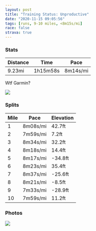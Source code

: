 ```yaml
---
layout: post
title: "Training Status: Unproductive"
date: "2020-11-15 09:05:56"
tags: [runs, 9-10 miles, <8m15s/mi]
race: false
strava: true
---
```


### Stats

| Distance | Time | Pace |
|----------|------|------|
|9.23mi|1h15m58s|8m14s/mi|

Wtf Garmin?

<img src='https://maps.googleapis.com/maps/api/staticmap?maptype=roadmap&path=enc:wbwwFhksbMX}@GE?Ip@yCc@y@e@QQQo@gAmA_@iBaAi@@m@UGi@qBkAcAmAiAo@}BoBc@W?VOB}D{CU]sC}AqDwCe@Oc@k@}@W_BsAiAi@g@o@oEcCIOc@Qm@aAWSoBu@mC{AeCuBwDeB_Co@YYg@eBw@YINk@c@MTSDgAw@_AeAf@mB?s@G?COp@y@Z}@F}@f@w@XoB?kAQk@@s@QWiA}@?]b@cAAYMWDm@Q_@_A_Ay@wAcAqBuCkBaFsBm@KaAy@cAi@w@_AY}BWq@[k@}@k@y@Q_Hd@oBc@c@[cAmAoCkFsDqDsAmBoAcCkByBi@ScAG}BF{A_@cAoAe@oA_AcB{CcCmBq@u@HuBz@gATsA?{CeAyAy@yAqB{@_BcAgFs@gAeAg@wBLaBe@_AiAy@yBm@{@oAw@wCkA}B{Ao@m@yAqCoAaF{@{@sAe@aAkAUm@WqBSa@Ii@qA}A}@c@g@I_@Do@h@c@LyA?gAp@_@`AIp@UVG\k@j@e@R_@A_Am@s@cAGq@JiAA}C^oBNqBpAkBx@eAbBg@|A\lChAlBbCv@j@nAKNOFa@?qAgBsCAo@RsAv@_@p@?j@`@z@fCvAfB~@XnFj@dBOp@FfAdA`A~AjAtAbDlCrBbA~@L\K~AuArAQvBh@bBChANlIxD|BhBhEfC~ApAT\nCdAr@p@r@`@v@rAFh@?hA]tDNrBl@`CVl@PXxAlApEhBbA|@xAtBdCrB|@b@dEtAbBz@`BGf@Rh@|@fAtC\`@zBbBhADn@I`Ae@dB]tAZ~Av@~@rAdBvERTxDjBp@fATl@TjA?~@{@rDQ`BPbAj@lAjAnAzAfAdFpB^`@n@`BBlAGfBWzAOXo@jCBz@OJA`@KTS`CGzB\j@NlBZ@y@ZZERJCJhDn@x@V\OLSp@Hf@d@tB`@\YxClAbFv@p@\?PTZ`@FOa@RBv@fAx@n@fEzAv@^hAbA~B|@fBlA\a@TIfBGxA`Bv@@fAb@fA?xAj@f@XrA~BZt@\`@zDpBnAXr@j@`@DJR`CxAt@bA?\_@b@Mv@IlCs@rBiA`BEx@Qj@?j@_AjBa@pAq@jAQbAy@~Bg@h@[~@QfAaAdBe@fC&key=AIzaSyC1MId7bFpkLXNAaYhBSTb8jLyiSqzbDtM&size=800x800&markers=color:yellow|label:S|40.7558,-73.99621&markers=color:green|label:F|40.75610000000009,-73.99678999999993'>

### Splits

| Mile | Pace | Elevation |
|------|------|-----------|
|1|8m08s/mi|42.7ft|
|2|7m59s/mi|7.2ft|
|3|8m34s/mi|32.2ft|
|4|8m18s/mi|14.4ft|
|5|8m17s/mi|-34.8ft|
|6|8m23s/mi|35.4ft|
|7|8m37s/mi|-25.6ft|
|8|8m21s/mi|-8.5ft|
|9|7m33s/mi|-28.9ft|
|10|7m59s/mi|11.2ft|

### Photos
<img src='https://dgtzuqphqg23d.cloudfront.net/v5BkJq2DWUiuTusyLIFih2_5yGdiA85LfBWRa5l_uBU-768x728.jpg'>

